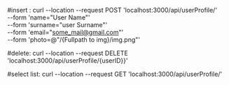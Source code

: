 #insert :
curl --location --request POST 'localhost:3000/api/userProfile/' \
--form 'name="User Name"' \
--form 'surname="user Surname"' \
--form 'email="some_mail@gmail.com"' \
--form 'photo=@"/{Fullpath to img}/img.png"'

#delete:
curl --location --request DELETE 'localhost:3000/api/userProfile/{userID}}'

#select list:
curl --location --request GET 'localhost:3000/api/userProfile/'

